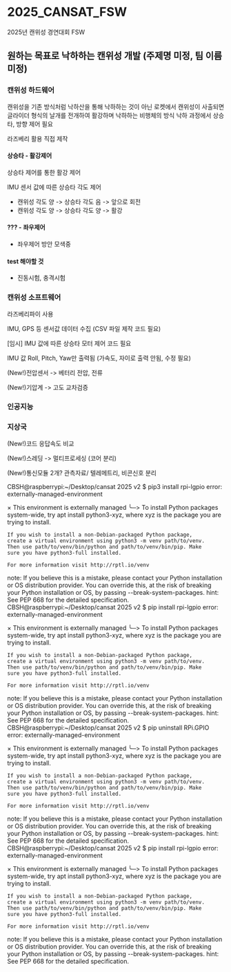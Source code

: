 # 2025_CANSAT_FSW

2025년 캔위성 경연대회 FSW

## 원하는 목표로 낙하하는 캔위성 개발 (주제명 미정, 팀 이름 미정)

### 캔위성 하드웨어

캔위성을 기존 방식처럼 낙하산을 통해 낙하하는 것이 아닌 로켓에서 캔위성이 사출되면 글라이더 형식의 날개를 전개하여 활강하며 낙하하는 비행체의 방식
낙하 과정에서 상승타, 방향 제어 필요

라즈베리 활용 직접 제작

#### 상승타 - 활강제어

상승타 제어를 통한 활강 제어

IMU 센서 값에 따른 상승타 각도 제어

- 캔위성 각도 양 -> 상승타 각도 음 -> 앞으로 회전
- 캔위성 각도 양 -> 상승타 각도 양 -> 활강

#### ??? - 좌우제어

- 좌우제어 방안 모색중 

#### test 해야할 것

- 진동시험, 충격시험

### 캔위성 소프트웨어

라즈베리파이 사용

IMU, GPS 등 센서값 데이터 수집 (CSV 파일 제작 코드 필요)

[임시] IMU 값에 따른 상승타 모터 제어 코드 필요

IMU 값 Roll, Pitch, Yaw만 출력됨 (가속도, 자이로 출력 안됨, 수정 필요)

(New!)전압센서 -> 베터리 전압, 전류

(New!)기압계 -> 고도 교차검증

### 인공지능

### 지상국

(New!)코드 응답속도 비교

(New!)스레딩 -> 멀티프로세싱 (코어 분리)

(New!)통신모듈 2개? 관측자료/ 텔레메트리, 비콘신호 분리

CBSH@raspberrypi:~/Desktop/cansat 2025 v2 $ pip3 install rpi-lgpio
error: externally-managed-environment

× This environment is externally managed
╰─> To install Python packages system-wide, try apt install
    python3-xyz, where xyz is the package you are trying to
    install.
    
    If you wish to install a non-Debian-packaged Python package,
    create a virtual environment using python3 -m venv path/to/venv.
    Then use path/to/venv/bin/python and path/to/venv/bin/pip. Make
    sure you have python3-full installed.
    
    For more information visit http://rptl.io/venv

note: If you believe this is a mistake, please contact your Python installation or OS distribution provider. You can override this, at the risk of breaking your Python installation or OS, by passing --break-system-packages.
hint: See PEP 668 for the detailed specification.
CBSH@raspberrypi:~/Desktop/cansat 2025 v2 $ pip install rpi-lgpio
error: externally-managed-environment

× This environment is externally managed
╰─> To install Python packages system-wide, try apt install
    python3-xyz, where xyz is the package you are trying to
    install.
    
    If you wish to install a non-Debian-packaged Python package,
    create a virtual environment using python3 -m venv path/to/venv.
    Then use path/to/venv/bin/python and path/to/venv/bin/pip. Make
    sure you have python3-full installed.
    
    For more information visit http://rptl.io/venv

note: If you believe this is a mistake, please contact your Python installation or OS distribution provider. You can override this, at the risk of breaking your Python installation or OS, by passing --break-system-packages.
hint: See PEP 668 for the detailed specification.
CBSH@raspberrypi:~/Desktop/cansat 2025 v2 $ pip uninstall RPi.GPIO
error: externally-managed-environment

× This environment is externally managed
╰─> To install Python packages system-wide, try apt install
    python3-xyz, where xyz is the package you are trying to
    install.
    
    If you wish to install a non-Debian-packaged Python package,
    create a virtual environment using python3 -m venv path/to/venv.
    Then use path/to/venv/bin/python and path/to/venv/bin/pip. Make
    sure you have python3-full installed.
    
    For more information visit http://rptl.io/venv

note: If you believe this is a mistake, please contact your Python installation or OS distribution provider. You can override this, at the risk of breaking your Python installation or OS, by passing --break-system-packages.
hint: See PEP 668 for the detailed specification.
CBSH@raspberrypi:~/Desktop/cansat 2025 v2 $ pip install rpi-lgpio
error: externally-managed-environment

× This environment is externally managed
╰─> To install Python packages system-wide, try apt install
    python3-xyz, where xyz is the package you are trying to
    install.
    
    If you wish to install a non-Debian-packaged Python package,
    create a virtual environment using python3 -m venv path/to/venv.
    Then use path/to/venv/bin/python and path/to/venv/bin/pip. Make
    sure you have python3-full installed.
    
    For more information visit http://rptl.io/venv

note: If you believe this is a mistake, please contact your Python installation or OS distribution provider. You can override this, at the risk of breaking your Python installation or OS, by passing --break-system-packages.
hint: See PEP 668 for the detailed specification.
